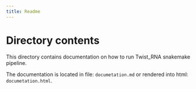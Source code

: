 ```yaml
---
title: Readme
---
```


# Directory contents

This directory contains documentation on how to run Twist_RNA snakemake pipeline.

The documentation is located in file: `documetation.md` or rendered into html: `documetation.html`.
